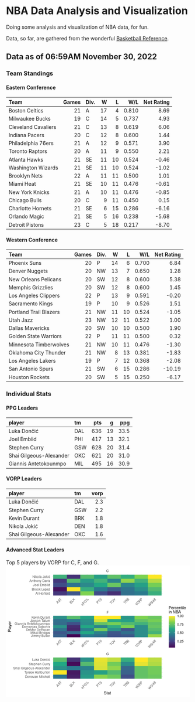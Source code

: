 # NBA Data Analysis and Visualization

Doing some analysis and visualization of NBA data, for fun.

Data, so far, are gathered from the wonderful [Basketball
Reference](https://www.basketball-reference.com/).

## Data as of 06:59AM November 30, 2022

### Team Standings

#### Eastern Conference

| Team                | Games | Div. |   W |   L |   W/L | Net Rating |
|:--------------------|------:|:-----|----:|----:|------:|-----------:|
| Boston Celtics      |    21 | A    |  17 |   4 | 0.810 |       8.69 |
| Milwaukee Bucks     |    19 | C    |  14 |   5 | 0.737 |       4.93 |
| Cleveland Cavaliers |    21 | C    |  13 |   8 | 0.619 |       6.06 |
| Indiana Pacers      |    20 | C    |  12 |   8 | 0.600 |       1.44 |
| Philadelphia 76ers  |    21 | A    |  12 |   9 | 0.571 |       3.90 |
| Toronto Raptors     |    20 | A    |  11 |   9 | 0.550 |       2.21 |
| Atlanta Hawks       |    21 | SE   |  11 |  10 | 0.524 |      -0.46 |
| Washington Wizards  |    21 | SE   |  11 |  10 | 0.524 |      -1.02 |
| Brooklyn Nets       |    22 | A    |  11 |  11 | 0.500 |       1.01 |
| Miami Heat          |    21 | SE   |  10 |  11 | 0.476 |      -0.61 |
| New York Knicks     |    21 | A    |  10 |  11 | 0.476 |      -0.85 |
| Chicago Bulls       |    20 | C    |   9 |  11 | 0.450 |       0.15 |
| Charlotte Hornets   |    21 | SE   |   6 |  15 | 0.286 |      -6.16 |
| Orlando Magic       |    21 | SE   |   5 |  16 | 0.238 |      -5.68 |
| Detroit Pistons     |    23 | C    |   5 |  18 | 0.217 |      -8.70 |

#### Western Conference

| Team                   | Games | Div. |   W |   L |   W/L | Net Rating |
|:-----------------------|------:|:-----|----:|----:|------:|-----------:|
| Phoenix Suns           |    20 | P    |  14 |   6 | 0.700 |       6.84 |
| Denver Nuggets         |    20 | NW   |  13 |   7 | 0.650 |       1.28 |
| New Orleans Pelicans   |    20 | SW   |  12 |   8 | 0.600 |       5.38 |
| Memphis Grizzlies      |    20 | SW   |  12 |   8 | 0.600 |       1.45 |
| Los Angeles Clippers   |    22 | P    |  13 |   9 | 0.591 |      -0.20 |
| Sacramento Kings       |    19 | P    |  10 |   9 | 0.526 |       1.51 |
| Portland Trail Blazers |    21 | NW   |  11 |  10 | 0.524 |      -1.05 |
| Utah Jazz              |    23 | NW   |  12 |  11 | 0.522 |       1.00 |
| Dallas Mavericks       |    20 | SW   |  10 |  10 | 0.500 |       1.90 |
| Golden State Warriors  |    22 | P    |  11 |  11 | 0.500 |       0.32 |
| Minnesota Timberwolves |    21 | NW   |  10 |  11 | 0.476 |      -1.30 |
| Oklahoma City Thunder  |    21 | NW   |   8 |  13 | 0.381 |      -1.83 |
| Los Angeles Lakers     |    19 | P    |   7 |  12 | 0.368 |      -2.08 |
| San Antonio Spurs      |    21 | SW   |   6 |  15 | 0.286 |     -10.19 |
| Houston Rockets        |    20 | SW   |   5 |  15 | 0.250 |      -6.17 |

### Individual Stats

#### PPG Leaders

| player                  | tm  | pts |   g |  ppg |
|:------------------------|:----|----:|----:|-----:|
| Luka Dončić             | DAL | 636 |  19 | 33.5 |
| Joel Embiid             | PHI | 417 |  13 | 32.1 |
| Stephen Curry           | GSW | 628 |  20 | 31.4 |
| Shai Gilgeous-Alexander | OKC | 621 |  20 | 31.0 |
| Giannis Antetokounmpo   | MIL | 495 |  16 | 30.9 |

#### VORP Leaders

| player                  | tm  | vorp |
|:------------------------|:----|-----:|
| Luka Dončić             | DAL |  2.3 |
| Stephen Curry           | GSW |  2.2 |
| Kevin Durant            | BRK |  1.8 |
| Nikola Jokić            | DEN |  1.8 |
| Shai Gilgeous-Alexander | OKC |  1.6 |

#### Advanced Stat Leaders

Top 5 players by VORP for C, F, and G.
![](README_files/figure-gfm/README-unnamed-chunk-7-1.png)<!-- -->
